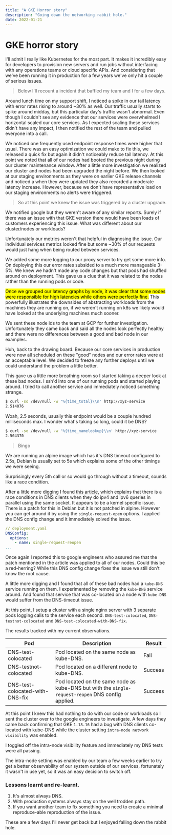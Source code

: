 ```yaml
---
title: "A GKE Horror story"
description: "Going down the networking rabbit hole."
date: 2022-01-21
---
```


# GKE horror story

I'll admit I really like Kubernetes for the most part. It makes it incredibly easy for developers to provision new servers and run jobs
without interfacing with any operations teams or cloud specific APIs. And considering that we've been running it in production for a few years we've only hit a couple of serious issues.

> Below I'll recount a incident that baffled my team and I for a few days.

Around lunch time on my support shift, I noticed a spike in our tail latency with error rates rising to around ~30% as well. Our traffic usually starts to spike around midday, but this particular day's traffic wasn't abnormal. Even though I couldn't see any evidence that our services were overwhelmed I horizontal scaled our core services. As I expected scaling these services didn't have any impact, I then notified the rest of the team and pulled everyone into a call.

We noticed one frequently used endpoint response times were higher that usual. There was an easy optimization we could make to fix this, we released a quick fix but again it didn't noticeably reduce tail latency. At this point we noted that all of our nodes had booted the previous night during our cluster maintenance window. After a little more investigation we realized our cluster and nodes had been upgraded the night before. We then looked at our staging environments as they were on earlier GKE release channels and noticed a when they were updated they also recorded a moderate latency increase. However, because we don't have representative load on our staging environments no alerts were triggered.

> So at this point we knew the issue was triggered by a cluster upgrade. 

We notified google but they weren't aware of any similar reports. Surely if there was an issue with that GKE version there would have been loads of customers experiencing this issue. What was different about our cluster/nodes or workloads? 

Unfortunately our metrics weren't that helpful in diagnosing the issue. Our individual services metrics looked fine but some ~30% of our requests would just hang when being routed between services.

We added some more logging to our proxy server to try get some more info. On deploying this our error rates subsided to a much more manageable 3-5%. We knew we hadn't made any code changes but that pods had shuffled around on deployment. This gave us a clue that it was related to the nodes rather than the running pods or code. 

<mark>Once we grouped our latency graphs by node, it was clear that some nodes were responsible for high latencies while others were perfectly fine.</mark> This powerfully illustrates the downsides of abstracting workloads from the machines they are running on, if we weren't running on k8s we likely would have looked at the underlying machines much sooner.

We sent these node ids to the team at GCP for further investigation. Unfortunately they came back and said all the nodes look perfectly healthy and there were no differences between a good and bad node in our examples.

Huh, back to the drawing board. Because our core services in production were now all scheduled on these "good" nodes and our error rates were at an acceptable level. We decided to freeze any further deploys until we could understand the problem a little better.

This gave us a little more breathing room so I started taking a deeper look at these bad nodes. I ssh'd into one of our running pods and started playing around. I tried to call another service and immediately noticed something strange.

```sh
$ curl -so /dev/null -w '%{time_total}\\n' http://xyz-service
2.514076
```

Woah, 2.5 seconds, usually this endpoint would be a couple hundred milliseconds max. I wonder what's taking so long, could it be DNS? 

```sh
$ curl -so /dev/null -w '%{time_namelookup}\\n' http://xyz-service 
2.504370
```

> Bingo

We are running an alpine image which has it's DNS timeout configured to 2.5s, Debian is usually set to 5s which explains some of the other timings we were seeing.

Surprisingly every 5th call or so would go through without a timeout, sounds like a race condition.

After a little more digging I found [this article](http://web.archive.org/web/20210226064036/https://blog.quentin-machu.fr/2018/06/24/5-15s-DNS-lookups-on-kubernetes/), which explains that there is a race conditions in DNS clients when they do ipv4 and ipv6 queries in parallel using the same socket. It appears to be a kernel specific issue. There is a patch for this in Debian but it is not patched in alpine. However you can get around it by using the `single-request-open` options. I applied the DNS config change and it immediately solved the issue.

```yaml
// deployment.yaml
DNSConfig:
  options:
    - name: single-request-reopen
...
```

Once again I reported this to google engineers who assured me that the patch mentioned in the article was applied to all of our nodes. Could this be a red-herring? While this DNS config change fixes the issue we still don't know the root cause.

A little more digging and I found that all of these bad nodes had a `kube-DNS` service running on them. I experimented by removing the `kube-DNS` service around. And found that service that was co-located on a node with `kube-DNS` would suffer from the DNS-timeout issue.

At this point, I setup a cluster with a single nginx server with 3 separate pods logging calls to the service each second. `DNS-test-colocated`, `DNS-testnot-colocated` and `DNS-test-colocated-with-DNS-fix`.

The results tracked with my current observations.

| Pod                             | Description                                                                                       | Result  |
|---------------------------------|---------------------------------------------------------------------------------------------------|---------|
| DNS-test-colocated              | Pod located on the same node as kube-DNS.                                                         | Fail    |
| DNS-testnot-colocated           | Pod located on a different node to kube-DNS.                                                      | Success |
| DNS-test-colocated-with-DNS-fix | Pod located on the same node as kube-DNS but with the `single-request-reopen` DNS config applied. | Success |

At this point I knew this had nothing to do with our code or workloads so I sent the cluster over to the google engineers to investigate. A few days they came back confirming that GKE `1.18.16` had a bug with DNS clients co-located with kube-DNS while the cluster setting `intra-node network visibility` was enabled. 

I toggled off the intra-node visibility feature and immediately my DNS tests were all passing.

The intra-node setting was enabled by our team a few weeks earlier to try get a better observability of our system outside of our services, fortunately it wasn't in use yet, so it was an easy decision to switch off.

### Lessons learnt and re-learnt.

1. It's almost always DNS.
2. With production systems always stay on the well trodden path.
3. If you want another team to fix something you need to create a minimal reproduce-able reproduction of the issue.

These are a few days I'll never get back but I enjoyed falling down the rabbit hole.
